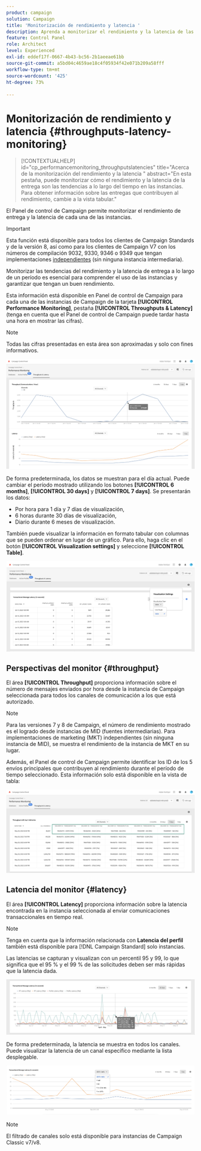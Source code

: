 ```yaml
---
product: campaign
solution: Campaign
title: 'Monitorización de rendimiento y latencia '
description: Aprenda a monitorizar el rendimiento y la latencia de las instancias de Campaign en el Panel de control de Campaign.
feature: Control Panel
role: Architect
level: Experienced
exl-id: eddef17f-0667-4b43-bc56-2b1aeeae61bb
source-git-commit: a5bd04c4659ae18c4f05934f42e071b209a58fff
workflow-type: tm+mt
source-wordcount: '425'
ht-degree: 73%

---
```


# Monitorización de rendimiento y latencia  {#throughputs-latency-monitoring}

>[!CONTEXTUALHELP]
>id="cp_performancemonitoring_throughputslatencies"
>title="Acerca de la monitorización del rendimiento y la latencia "
>abstract="En esta pestaña, puede monitorizar cómo el rendimiento y la latencia de la entrega son las tendencias a lo largo del tiempo en las instancias. Para obtener información sobre las entregas que contribuyen al rendimiento, cambie a la vista tabular."

El Panel de control de Campaign permite monitorizar el rendimiento de entrega y la latencia de cada una de las instancias.

>[!IMPORTANT]
>
>Esta función está disponible para todos los clientes de Campaign Standards y de la versión 8, así como para los clientes de Campaign V7 con los números de compilación 9032, 9330, 9346 o 9349 que tengan implementaciones [independientes](https://experienceleague.adobe.com/docs/campaign-classic/using/installing-campaign-classic/deployment-types-/standalone-deployment.html?lang=es) (sin ninguna instancia intermediaria).

Monitorizar las tendencias del rendimiento y la latencia de entrega a lo largo de un período es esencial para comprender el uso de las instancias y garantizar que tengan un buen rendimiento.

Esta información está disponible en Panel de control de Campaign para cada una de las instancias de Campaign de la tarjeta **[!UICONTROL Performance Monitoring]**, pestaña **[!UICONTROL Throughputs & Latency]** (tenga en cuenta que el Panel de control de Campaign puede tardar hasta una hora en mostrar las cifras).

>[!NOTE]
>
>Todas las cifras presentadas en esta área son aproximadas y solo con fines informativos.

![](assets/throughput-latencies-overview.png)

De forma predeterminada, los datos se muestran para el día actual. Puede cambiar el período mostrado utilizando los botones **[!UICONTROL 6 months]**, **[!UICONTROL 30 days]** y **[!UICONTROL 7 days]**. Se presentarán los datos:
* Por hora para 1 día y 7 días de visualización,
* 6 horas durante 30 días de visualización,
* Diario durante 6 meses de visualización.

También puede visualizar la información en formato tabular con columnas que se pueden ordenar en lugar de un gráfico. Para ello, haga clic en el botón **[!UICONTROL Visualization settings]** y seleccione **[!UICONTROL Table]**.

![](assets/throughput-latencies-table.png)

## Perspectivas del monitor {#throughput}

El área **[!UICONTROL Throughput]** proporciona información sobre el número de mensajes enviados por hora desde la instancia de Campaign seleccionada para todos los canales de comunicación a los que está autorizado.

>[!NOTE]
>
>Para las versiones 7 y 8 de Campaign, el número de rendimiento mostrado es el logrado desde instancias de MID (fuentes intermediarias). Para implementaciones de marketing (MKT) independientes (sin ninguna instancia de MID), se muestra el rendimiento de la instancia de MKT en su lugar.

Además, el Panel de control de Campaign permite identificar los ID de los 5 envíos principales que contribuyen al rendimiento durante el período de tiempo seleccionado. Esta información solo está disponible en la vista de tabla:

![](assets/throughput-latencies-top5.png)

## Latencia del monitor {#latency}

El área **[!UICONTROL Latency]** proporciona información sobre la latencia encontrada en la instancia seleccionada al enviar comunicaciones transaccionales en tiempo real.

>[!NOTE]
>
>Tenga en cuenta que la información relacionada con **Latencia del perfil** también está disponible para [!DNL Campaign Standard] solo instancias.

Las latencias se capturan y visualizan con un percentil 95 y 99, lo que significa que el 95 % y el 99 % de las solicitudes deben ser más rápidas que la latencia dada.

![](assets/throughput-latencies-latency.png)

De forma predeterminada, la latencia se muestra en todos los canales. Puede visualizar la latencia de un canal específico mediante la lista desplegable.

![](assets/throughput-latencies-filter.png)

>[!NOTE]
>
>El filtrado de canales solo está disponible para instancias de Campaign Classic v7/v8.
